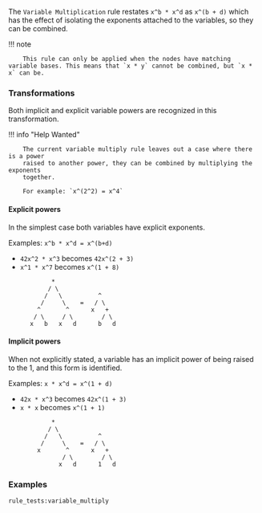 The `Variable Multiplication` rule restates `x^b * x^d` as `x^(b + d)` which has the effect of isolating the exponents attached to the variables, so they can be combined.

!!! note

        This rule can only be applied when the nodes have matching variable bases. This means that `x * y` cannot be combined, but `x * x` can be.

### Transformations

Both implicit and explicit variable powers are recognized in this transformation.

!!! info "Help Wanted"

        The current variable multiply rule leaves out a case where there is a power
        raised to another power, they can be combined by multiplying the exponents
        together.

        For example: `x^(2^2) = x^4`

#### Explicit powers

In the simplest case both variables have explicit exponents.

Examples: `x^b * x^d = x^(b+d)`

- `42x^2 * x^3` becomes `42x^(2 + 3)`
- `x^1 * x^7` becomes `x^(1 + 8)`

```
            *
           / \
          /   \          ^
         /     \    =   / \
        ^       ^      x   +
       / \     / \        / \
      x   b   x   d      b   d
```

#### Implicit powers

When not explicitly stated, a variable has an implicit power of being raised to the 1, and this form is identified.

Examples: `x * x^d = x^(1 + d)`

- `42x * x^3` becomes `42x^(1 + 3)`
- `x * x` becomes `x^(1 + 1)`

```
            *
           / \
          /   \          ^
         /     \    =   / \
        x       ^      x   +
               / \        / \
              x   d      1   d
```

### Examples

`rule_tests:variable_multiply`
